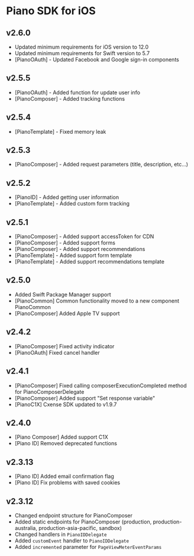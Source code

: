 # Piano SDK for iOS

## v2.6.0
* Updated minimum requirements for iOS version to 12.0
* Updated minimum requirements for Swift version to 5.7
* [PianoOAuth] - Updated Facebook and Google sign-in components

## v2.5.5
* [PianoOAuth] - Added function for update user info
* [PianoComposer] - Added tracking functions

## v2.5.4
* [PianoTemplate] - Fixed memory leak

## v2.5.3
* [PianoComposer] - Added request parameters (title, description, etc...)

## v2.5.2
* [PianoID] - Added getting user information
* [PianoTemplate] - Added custom form tracking

## v2.5.1
* [PianoComposer] - Added support accessToken for CDN
* [PianoComposer] - Added support forms
* [PianoComposer] - Added support recommendations
* [PianoTemplate] - Added support form template
* [PianoTemplate] - Added support recommendations template

## v2.5.0
* Added Swift Package Manager support
* [PianoCommon] Common functionality moved to a new component PianoCommon
* [PianoComposer] Added Apple TV support

## v2.4.2
* [PianoComposer] Fixed activity indicator
* [PianoOAuth] Fixed cancel handler

## v2.4.1
* [PianoComposer] Fixed calling composerExecutionCompleted method for PianoComposerDelegate
* [PianoComposer] Added support "Set response variable"
* [PianoC1X] Cxense SDK updated to v1.9.7

## v2.4.0
* [Piano Composer] Added support C1X
* [Piano ID] Removed deprecated functions

## v2.3.13
* [Piano ID] Added email confirmation flag
* [Piano ID] Fix problems with saved cookies

## v2.3.12

* Changed endpoint structure for PianoComposer
* Added static endpoints for PianoComposer (production, production-australia, production-asia-pacific, sandbox)
* Changed handlers in `PianoIDDelegate`
* Added `customEvent` handler to `PianoIDDelegate`
* Added `incremented` parameter for `PageViewMeterEventParams`
